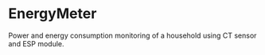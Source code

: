 # EnergyMeter
Power and energy consumption monitoring of a household using CT sensor and ESP module.
